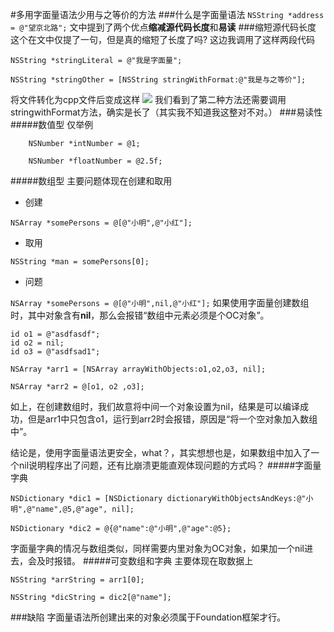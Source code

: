 #多用字面量语法少用与之等价的方法
###什么是字面量语法
```NSString *address = @"望京北路";```
文中提到了两个优点**缩减源代码长度**和**易读**
###缩短源代码长度
这个在文中仅提了一句，但是真的缩短了长度了吗?
这边我调用了这样两段代码

```
NSString *stringLiteral = @"我是字面量";
```
```
NSString *stringOther = [NSString stringWithFormat:@"我是与之等价"];
```
将文件转化为cpp文件后变成这样
![](https://tva1.sinaimg.cn/large/006y8mN6ly1g73rzvnxo8j30ki04imxz.jpg)
我们看到了第二种方法还需要调用stringwithFormat方法，确实是长了（其实我不知道我这整对不对。）
###易读性
#####数值型
仅举例

```
    NSNumber *intNumber = @1;
    
    NSNumber *floatNumber = @2.5f;

```
#####数组型
主要问题体现在创建和取用

* 创建

```NSArray *somePersons = @[@"小明",@"小红"];```

* 取用

```NSString *man = somePersons[0];```

* 问题

```NSArray *somePersons = @[@"小明",nil,@"小红"];```
如果使用字面量创建数组时，其中对象含有**nil**，那么会报错“数组中元素必须是个OC对象”。

```
id o1 = @"asdfasdf";
id o2 = nil;
id o3 = @"asdfsad1"; 
    
NSArray *arr1 = [NSArray arrayWithObjects:o1,o2,o3, nil];

NSArray *arr2 = @[o1, o2 ,o3];
```
如上，在创建数组时，我们故意将中间一个对象设置为nil，结果是可以编译成功，但是arr1中只包含o1，运行到arr2时会报错，原因是“将一个空对象加入数组中”。

结论是，使用字面量语法更安全，what？，其实想想也是，如果数组中加入了一个nil说明程序出了问题，还有比崩溃更能直观体现问题的方式吗？
#####字面量字典
```
NSDictionary *dic1 = [NSDictionary dictionaryWithObjectsAndKeys:@"小明",@"name",@5,@"age", nil];
    
NSDictionary *dic2 = @{@"name":@"小明",@"age":@5};
```
字面量字典的情况与数组类似，同样需要内里对象为OC对象，如果加一个nil进去，会及时报错。
#####可变数组和字典
主要体现在取数据上

```
NSString *arrString = arr1[0];
    
NSString *dicString = dic2[@"name"];
```

###缺陷
字面量语法所创建出来的对象必须属于Foundation框架才行。



